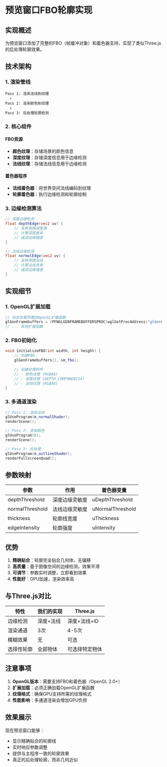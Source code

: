 # 预览窗口FBO轮廓实现

## 实现概述

为预览窗口添加了完整的FBO（帧缓冲对象）和着色器支持，实现了类似Three.js的后处理轮廓效果。

## 技术架构

### 1. 渲染管线

```
Pass 1: 渲染法线到纹理
  ↓
Pass 2: 渲染颜色到纹理
  ↓
Pass 3: 后处理轮廓检测
```

### 2. 核心组件

#### FBO资源
- **颜色纹理**：存储场景的颜色信息
- **深度纹理**：存储深度信息用于边缘检测
- **法线纹理**：存储法线信息用于边缘检测

#### 着色器程序
- **法线着色器**：将世界空间法线编码到纹理
- **轮廓着色器**：执行边缘检测和轮廓绘制

### 3. 边缘检测算法

```glsl
// 深度边缘检测
float depthEdge(vec2 uv) {
    // 采样周围深度值
    // 计算深度差异
    // 返回边缘强度
}

// 法线边缘检测
float normalEdge(vec2 uv) {
    // 采样周围法线
    // 计算法线夹角
    // 返回边缘强度
}
```

## 实现细节

### 1. OpenGL扩展加载
```cpp
// 动态加载所需的OpenGL扩展函数
glGenFramebuffers = (PFNGLGENFRAMEBUFFERSPROC)wglGetProcAddress("glGenFramebuffers");
// ... 其他扩展函数
```

### 2. FBO初始化
```cpp
void initializeFBO(int width, int height) {
    // 创建FBO
    glGenFramebuffers(1, &m_fbo);
    
    // 创建纹理附件
    // - 颜色纹理 (RGBA8)
    // - 深度纹理 (DEPTH_COMPONENT24)
    // - 法线纹理 (RGBA8)
}
```

### 3. 多通道渲染
```cpp
// Pass 1: 渲染法线
glUseProgram(m_normalShader);
renderScene();

// Pass 2: 渲染颜色
glUseProgram(0);
renderScene();

// Pass 3: 后处理
glUseProgram(m_outlineShader);
renderFullscreenQuad();
```

## 参数映射

| 参数 | 作用 | 着色器变量 |
|-----|------|-----------|
| depthThreshold | 深度边缘灵敏度 | uDepthThreshold |
| normalThreshold | 法线边缘灵敏度 | uNormalThreshold |
| thickness | 轮廓线宽度 | uThickness |
| edgeIntensity | 轮廓强度 | uIntensity |

## 优势

1. **精确贴合**：轮廓完全贴合几何体，无偏移
2. **高质量**：基于图像空间的边缘检测，效果平滑
3. **可调节**：参数实时调整，立即看到效果
4. **性能好**：GPU加速，渲染效率高

## 与Three.js对比

| 特性 | 我们的实现 | Three.js |
|-----|----------|----------|
| 边缘检测 | 深度+法线 | 深度+法线+ID |
| 渲染通道 | 3次 | 4-5次 |
| 模糊效果 | 无 | 可选 |
| 选择性轮廓 | 全部物体 | 可选择特定物体 |

## 注意事项

1. **OpenGL版本**：需要支持FBO和着色器（OpenGL 2.0+）
2. **扩展加载**：必须正确加载OpenGL扩展函数
3. **纹理格式**：确保GPU支持所需的纹理格式
4. **性能影响**：多通道渲染会增加GPU负担

## 效果展示

现在预览窗口能够：
- 显示精确贴合的轮廓线
- 实时响应参数调整
- 提供与主程序一致的轮廓效果
- 真正的后处理轮廓，而非几何近似